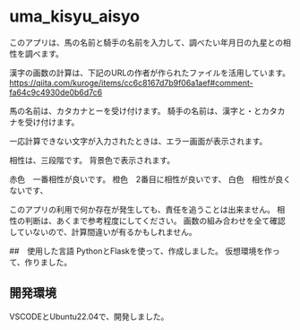 # uma_kisyu_aisyo

このアプリは、馬の名前と騎手の名前を入力して、調べたい年月日の九星との相性を調べます。

漢字の画数の計算は、下記のURLの作者が作られたファイルを活用しています。
https://qiita.com/kuroge/items/cc6c8167d7b9f06a1aef#comment-fa64c9c4930de0b6d7c6

馬の名前は、カタカナとーを受け付けます。
騎手の名前は、漢字と・とカタカナを受け付けます。

一応計算できない文字が入力されたときは、エラー画面が表示されます。

相性は、三段階です。
背景色で表示されます。

赤色　一番相性が良いです。
橙色　2番目に相性が良いです、
白色　相性が良くないです、

このアプリの利用で何か存在が発生しても、責任を追うことは出来ません。
相性の判断は、あくまで参考程度にしてください。
画数の組み合わせを全て確認していないので、計算間違いが有るかもしれません。

##　使用した言語
PythonとFlaskを使って、作成しました。
仮想環境を作って、作りました。

## 開発環境
VSCODEとUbuntu22.04で、開発しました。

